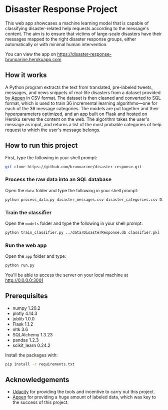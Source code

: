 # Disaster Response Project

This web app showcases a machine learning model that is capable of classifying disaster-related help requests according to the message's content. The aim is to ensure that victims of large-scale disasters have their messages mapped to the right disaster response groups, either automatically or with minimal human intervention.

You can view the app on https://disaster-response-brunoarine.herokuapp.com

## How it works

A Python program extracts the text from translated, pre-labeled tweets, messages, and news snippets of real-life disasters from a dataset provided by [Appen](https://www.appen.com) in CSV format. The dataset is then cleaned and converted to SQL format, which is used to train 36 incremental learning algorithms—one for each of the 36 message categories. The models are put together and their hyperparameters optimized, and an app built on Flask and hosted on Heroku serves the content on the web. The algorithm takes the user's message as input, and returns a list of the most probable categories of help request to which the user's message belongs.

## How to run this project

First, type the following in your shell prompt:

```sh
git clone https://github.com/brunoarine/disaster-response.git
```
### Process the raw data into an SQL database

Open the `data` folder and type the following in your shell prompt:

```sh
python process_data.py disaster_messages.csv disaster_categories.csv DisasterResponse.db
```
### Train the classifier

Open the `models` folder and type the following in your shell prompt:

```sh
python train_classifier.py ../data/DisasterResponse.db classifier.pkl
```
### Run the web app

Open the `app` folder and type:

```sh
python run.py
```

You'll be able to access the server on your local machine at http://0.0.0.0:3001


## Prerequisites

- numpy 1.20.2
- plotly 4.14.3
- joblib 1.0.0
- Flask 1.1.2
- nltk 3.6
- SQLAlchemy 1.3.23
- pandas 1.2.3
- scikit_learn 0.24.2

Install the packages with:

```sh
pip install -r requirements.txt
```

## Acknowledgements

- [Udacity](https://www.udacity.com) for providing the tools and incentive to carry out this project.
- [Appen](https://www.appen.com) for providing a huge amount of labeled data, which was key to the success of this project.
